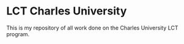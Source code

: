 # LCT Charles University

This is my repository of all work done on the Charles University LCT program.
